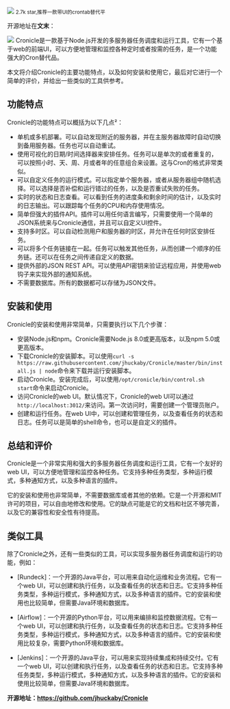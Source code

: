 <img src="/assets/image/240114-cron-1.png" style="max-width: 70%; height: auto;">
<small>2.7k star,推荐一款带UI的crontab替代平</small>


开源地址在**文末**：

![](/assets/image/240114-cron-1.png)
Cronicle是一款基于Node.js开发的多服务器任务调度和运行工具，它有一个基于web的前端UI，可以方便地管理和监控各种定时或者按需的任务，是一个功能强大的Cron替代品。

本文将介绍Cronicle的主要功能特点，以及如何安装和使用它，最后对它进行一个简单的评价，并给出一些类似的工具供参考。

## 功能特点
Cronicle的功能特点可以概括为以下几点²：
- 单机或多机部署。可以自动发现附近的服务器，并在主服务器故障时自动切换到备用服务器。任务也可以自动重试。
- 使用可视化的日期/时间选择器来安排任务。任务可以是单次的或者重复的，可以按照小时、天、周、月或者年的任意组合来设置。这与Cron的格式非常类似。
- 可以自定义任务的运行模式。可以指定单个服务器，或者从服务器组中随机选择。可以选择是否补偿和运行错过的任务，以及是否重试失败的任务。
- 实时的状态和日志查看。可以看到任务的进度条和剩余时间的估计，以及实时的日志输出。可以跟踪每个任务的CPU和内存使用情况。
- 简单但强大的插件API。插件可以用任何语言编写，只需要使用一个简单的JSON系统来与Cronicle通信，并且可以自定义UI控件。
- 支持多时区。可以自动检测用户和服务器的时区，并允许在任何时区安排任务。
- 可以将多个任务链接在一起。任务可以触发其他任务，从而创建一个顺序的任务链。还可以在任务之间传递自定义的数据。
- 提供外部的JSON REST API。可以使用API密钥来验证远程应用，并使用web钩子来实现外部的通知系统。
- 不需要数据库。所有的数据都可以存储为JSON文件。

## 安装和使用
Cronicle的安装和使用非常简单，只需要执行以下几个步骤：
- 安装Node.js和npm。Cronicle需要Node.js 8.0或更高版本，以及npm 5.0或更高版本。
- 下载Cronicle的安装脚本。可以使用`curl -s https://raw.githubusercontent.com/jhuckaby/Cronicle/master/bin/install.js | node`命令来下载并运行安装脚本。
- 启动Cronicle。安装完成后，可以使用`/opt/cronicle/bin/control.sh start`命令来启动Cronicle。
- 访问Cronicle的web UI。默认情况下，Cronicle的web UI可以通过`http://localhost:3012/`来访问。第一次访问时，需要创建一个管理员账户。
- 创建和运行任务。在web UI中，可以创建和管理任务，以及查看任务的状态和日志。任务可以是简单的shell命令，也可以是自定义的插件。

## 总结和评价
Cronicle是一个非常实用和强大的多服务器任务调度和运行工具，它有一个友好的web UI，可以方便地管理和监控各种任务。它支持多种任务类型，多种运行模式，多种通知方式，以及多种语言的插件。

它的安装和使用也非常简单，不需要数据库或者其他的依赖。它是一个开源和MIT许可的项目，可以自由地修改和使用。它的缺点可能是它的文档和社区不够完善，以及它的兼容性和安全性有待提高。

## 类似工具
除了Cronicle之外，还有一些类似的工具，可以实现多服务器任务调度和运行的功能，例如：
- [Rundeck]：一个开源的Java平台，可以用来自动化运维和业务流程。它有一个web UI，可以创建和执行任务，以及查看任务的状态和日志。它支持多种任务类型，多种运行模式，多种通知方式，以及多种语言的插件。它的安装和使用也比较简单，但需要Java环境和数据库。

- [Airflow]：一个开源的Python平台，可以用来编排和监控数据流程。它有一个web UI，可以创建和执行任务，以及查看任务的状态和日志。它支持多种任务类型，多种运行模式，多种通知方式，以及多种语言的插件。它的安装和使用比较复杂，需要Python环境和数据库。

- [Jenkins]：一个开源的Java平台，可以用来实现持续集成和持续交付。它有一个web UI，可以创建和执行任务，以及查看任务的状态和日志。它支持多种任务类型，多种运行模式，多种通知方式，以及多种语言的插件。它的安装和使用比较简单，但需要Java环境和数据库。



**开源地址：https://github.com/jhuckaby/Cronicle**